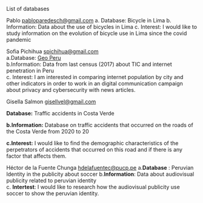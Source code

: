 List of databases

Pablo pabloparedesch@gmail.com
a. Database: Bicycle in Lima
b. Information: Data about the use of bicycles in Lima 
c. Interest: I would like to study information on the evolution of bicycle use in Lima since the covid pandemic
 
Sofia Pichihua spichihua@gmail.com  
a.Database: [Geo Peru](https://visor.geoperu.gob.pe/)  
b.Information:  Data from last census (2017) about TIC and internet penetration in Peru  
c. Interest: I am interested in comparing internet population by city and other indicators in order to work in an digital communication campaign about privacy and cybersecurity with news articles.  

Gisella Salmon <gisellvel@gmail.com>

**Database:** Traffic accidents in Costa Verde

**b.Information:** Database on traffic accidents that occurred on the roads of the Costa Verde from 2020 to 20

**c.Interest:** I would like to find the demographic characteristics of the perpetrators of accidents that occurred on this road and if there is any factor that affects them.

Héctor de la Fuente Chunga hdelafuentec@pucp.pe
a.**Database** : Peruvian Identity in the publicity about soccer
b.**Information**: Data about audiovisual publicity related to peruvian identity  
c. **Intertest**: I would like to research how the  audiovisual publicity use soccer to show the peruvian identity. 
